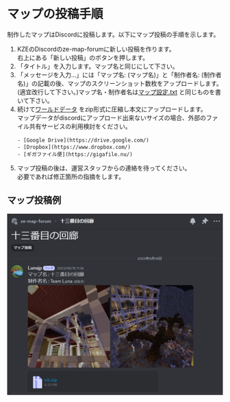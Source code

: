 # マップの投稿手順

制作したマップはDiscordに投稿します。以下にマップ投稿の手順を示します。

1. KZEのDiscordのze-map-forumに新しい投稿を作ります。<br>
   右上にある「新しい投稿」のボタンを押します。
2. 「タイトル」を入力します。マップ名と同じにして下さい。
3. 「メッセージを入力…」には「マップ名: (マップ名)」と「制作者名: (制作者名)」の記載の後、マップのスクリーンショット数枚をアップロードします。(適宜改行して下さい。)マップ名・制作者名は[マップ設定.txt](map_setting.md) と同じものを書いて下さい。
4. 続けて[ワールドデータ](world_data.md) をzip形式に圧縮し本文にアップロードします。<br>
   マップデータがdiscordにアップロード出来ないサイズの場合、外部のファイル共有サービスの利用検討をください。
   ```admonish success title = "推奨するファイル共有サービス"
   - [Google Drive](https://drive.google.com/)
   - [Dropbox](https://www.dropbox.com/)
   - [ギガファイル便](https://gigafile.nu/)
   ```
5. マップ投稿の後は、運営スタッフからの連絡を待ってください。<br>
   必要であれば修正箇所の指摘をします。

## マップ投稿例

![](post_map_example.png)
